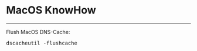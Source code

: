 # MacOS KnowHow
<!-- date: 2015-09-07 00:00:00 -->
<!-- category: macos -->
<!-- tags: MacOS, flush, cache -->
***

Flush MacOS DNS-Cache:
    <pre>dscacheutil -flushcache</pre>

